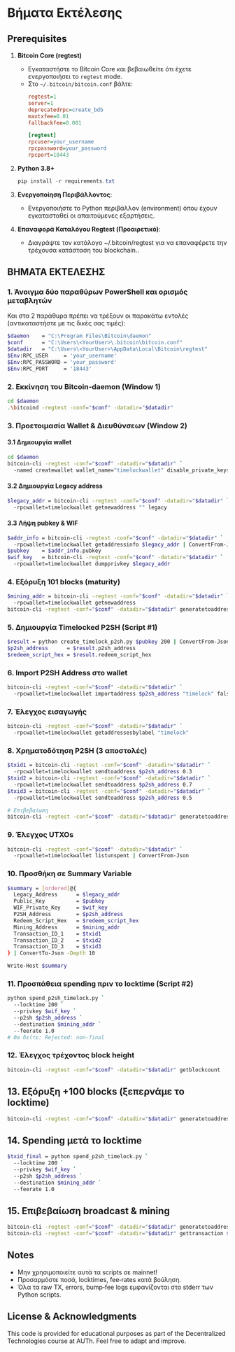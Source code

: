 # Βήματα Εκτέλεσης

## Prerequisites

1. **Bitcoin Core (regtest)**  
   - Εγκαταστήστε το Bitcoin Core και βεβαιωθείτε ότι έχετε ενεργοποιήσει το `regtest` mode.  
   - Στο `~/.bitcoin/bitcoin.conf` βάλτε:
     ```ini
     regtest=1
     server=1
     deprecatedrpc=create_bdb
     maxtxfee=0.01
     fallbackfee=0.001

     [regtest]
     rpcuser=your_username
     rpcpassword=your_password
     rpcport=18443
     ```
2. **Python 3.8+**  
   ```powershell
   pip install -r requirements.txt

3. **Ενεργοποίηση Περιβάλλοντος**:
   - Ενεργοποιήστε το Python περιβάλλον (environment) όπου έχουν εγκατασταθεί οι απαιτούμενες εξαρτήσεις.

4. **Επαναφορά Καταλόγου Regtest (Προαιρετικό)**:
   - Διαγράψτε τον κατάλογο ~/.bitcoin/regtest για να επαναφέρετε την τρέχουσα κατάσταση του blockchain..


## ΒΗΜΑΤΑ ΕΚΤΕΛΕΣΗΣ

### 1. Άνοιγμα δύο παραθύρων PowerShell και ορισμός μεταβλητών
Και στα 2 παράθυρα πρέπει να τρέξουν οι παρακάτω εντολές (αντικαταστήστε με τις δικές σας τιμές):
```sh
$daemon    = "C:\Program Files\Bitcoin\daemon"
$conf      = "C:\Users\<YourUser>\.bitcoin\bitcoin.conf"
$datadir   = "C:\Users\<YourUser>\AppData\Local\Bitcoin\regtest"
$Env:RPC_USER     = 'your_username'
$Env:RPC_PASSWORD = 'your_password'
$Env:RPC_PORT     = '18443'
```

### 2. Εκκίνηση του Bitcoin‐daemon (Window 1)
```sh
cd $daemon
.\bitcoind -regtest -conf="$conf" -datadir="$datadir"
```

### 3. Προετοιμασία Wallet & Διευθύνσεων (Window 2)
#### 3.1 Δημιουργία wallet

```sh
cd $daemon
bitcoin-cli -regtest -conf="$conf" -datadir="$datadir" `
  -named createwallet wallet_name="timelockwallet" disable_private_keys=false descriptors=false load_on_startup=true
```
#### 3.2 Δημιουργία Legacy address

```sh
$legacy_addr = bitcoin-cli -regtest -conf="$conf" -datadir="$datadir" `
  -rpcwallet=timelockwallet getnewaddress "" legacy
```

#### 3.3 Λήψη pubkey & WIF

```sh
$addr_info = bitcoin-cli -regtest -conf="$conf" -datadir="$datadir" `
  -rpcwallet=timelockwallet getaddressinfo $legacy_addr | ConvertFrom-Json
$pubkey    = $addr_info.pubkey
$wif_key   = bitcoin-cli -regtest -conf="$conf" -datadir="$datadir" `
  -rpcwallet=timelockwallet dumpprivkey $legacy_addr
```


### 4. Εξόρυξη 101 blocks (maturity)

```sh
$mining_addr = bitcoin-cli -regtest -conf="$conf" -datadir="$datadir" `
  -rpcwallet=timelockwallet getnewaddress
bitcoin-cli -regtest -conf="$conf" -datadir="$datadir" generatetoaddress 101 $mining_addr
```

### 5. Δημιουργία Timelocked P2SH (Script #1)

```sh
$result = python create_timelock_p2sh.py $pubkey 200 | ConvertFrom-Json
$p2sh_address      = $result.p2sh_address
$redeem_script_hex = $result.redeem_script_hex
```

### 6. Import P2SH Address στο wallet

```sh
bitcoin-cli -regtest -conf="$conf" -datadir="$datadir" `
  -rpcwallet=timelockwallet importaddress $p2sh_address "timelock" false false
```

### 7. Έλεγχος εισαγωγής

```sh
bitcoin-cli -regtest -conf="$conf" -datadir="$datadir" `
  -rpcwallet=timelockwallet getaddressesbylabel "timelock"
```


### 8.  Χρηματοδότηση P2SH (3 αποστολές)

```sh
$txid1 = bitcoin-cli -regtest -conf="$conf" -datadir="$datadir" `
  -rpcwallet=timelockwallet sendtoaddress $p2sh_address 0.3
$txid2 = bitcoin-cli -regtest -conf="$conf" -datadir="$datadir" `
  -rpcwallet=timelockwallet sendtoaddress $p2sh_address 0.7
$txid3 = bitcoin-cli -regtest -conf="$conf" -datadir="$datadir" `
  -rpcwallet=timelockwallet sendtoaddress $p2sh_address 0.5

# Επιβεβαίωση
bitcoin-cli -regtest -conf="$conf" -datadir="$datadir" generatetoaddress 1 $mining_addr
```

### 9. Έλεγχος UTXOs

```sh
bitcoin-cli -regtest -conf="$conf" -datadir="$datadir" `
  -rpcwallet=timelockwallet listunspent | ConvertFrom-Json
```

### 10. Προσθήκη σε Summary Variable

```sh
$summary = [ordered]@{
  Legacy_Address      = $legacy_addr
  Public_Key          = $pubkey
  WIF_Private_Key     = $wif_key
  P2SH_Address        = $p2sh_address
  Redeem_Script_Hex   = $redeem_script_hex
  Mining_Address      = $mining_addr
  Transaction_ID_1    = $txid1
  Transaction_ID_2    = $txid2
  Transaction_ID_3    = $txid3
} | ConvertTo-Json -Depth 10

Write-Host $summary
```


### 11. Προσπάθεια spending πριν το locktime (Script #2)

```sh
python spend_p2sh_timelock.py `
  --locktime 200 `
  --privkey $wif_key `
  --p2sh $p2sh_address `
  --destination $mining_addr `
  --feerate 1.0
# Θα δείτε: Rejected: non-final
```

### 12. Έλεγχος τρέχοντος block height

```sh
bitcoin-cli -regtest -conf="$conf" -datadir="$datadir" getblockcount
```

## 13. Εξόρυξη +100 blocks (ξεπερνάμε το locktime)

```sh
bitcoin-cli -regtest -conf="$conf" -datadir="$datadir" generatetoaddress 100 $mining_addr
```

## 14. Spending μετά το locktime

```sh
$txid_final = python spend_p2sh_timelock.py `
  --locktime 200 `
  --privkey $wif_key `
  --p2sh $p2sh_address `
  --destination $mining_addr `
  --feerate 1.0
```

## 15. Επιβεβαίωση broadcast & mining

```sh
bitcoin-cli -regtest -conf="$conf" -datadir="$datadir" generatetoaddress 1 $mining_addr
bitcoin-cli -regtest -conf="$conf" -datadir="$datadir" gettransaction $txid_final
```

## Notes
- Μην χρησιμοποιείτε αυτά τα scripts σε mainnet!
- Προσαρμόστε ποσά, locktimes, fee‑rates κατά βούληση.
- Όλα τα raw TX, errors, bump‑fee logs εμφανίζονται στο stderr των Python scripts.

## License & Acknowledgments

This code is provided for educational purposes as part of the Decentralized Technologies course at AUTh.
Feel free to adapt and improve.
